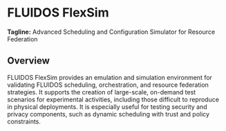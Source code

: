 # FLUIDOS FlexSim

**Tagline:** Advanced Scheduling and Configuration Simulator for Resource Federation

## Overview

FLUIDOS FlexSim provides an emulation and simulation environment for validating FLUIDOS scheduling, orchestration, and resource federation strategies. It supports the creation of large-scale, on-demand test scenarios for experimental activities, including those difficult to reproduce in physical deployments. It is especially useful for testing security and privacy components, such as dynamic scheduling with trust and policy constraints.
